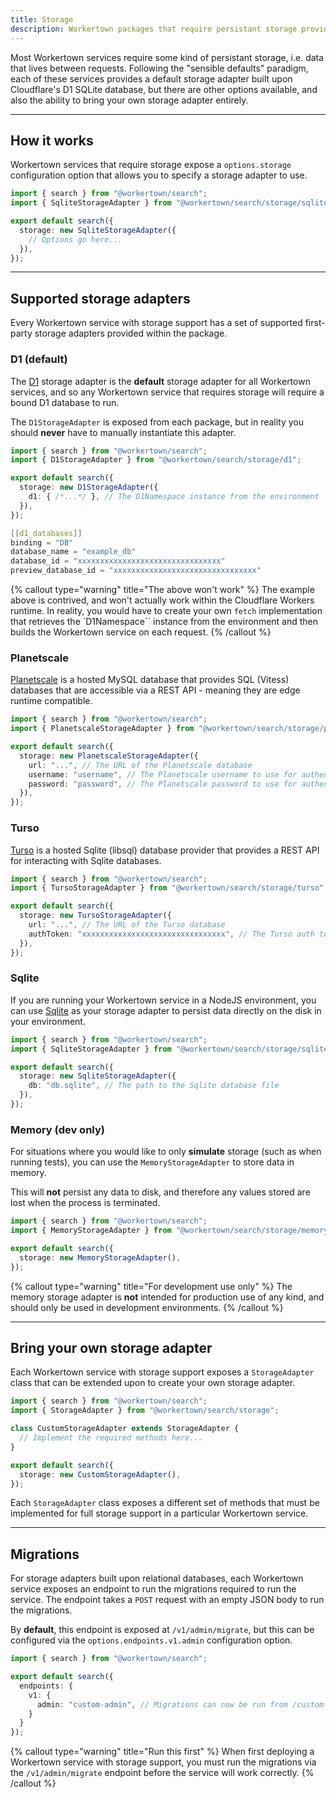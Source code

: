 ```yaml
---
title: Storage
description: Workertown packages that require persistant storage provide a simple way for you to provide your own storage implementations.
---
```


Most Workertown services require some kind of persistant storage, i.e. data that
lives between requests. Following the "sensible defaults" paradigm, each of
these services provides a default storage adapter built upon Cloudflare's D1
SQLite database, but there are other options available, and also the ability to
bring your own storage adapter entirely.

---

## How it works

Workertown services that require storage expose a `options.storage`
configuration option that allows you to specify a storage adapter to use.

```ts
import { search } from "@workertown/search";
import { SqliteStorageAdapter } from "@workertown/search/storage/sqlite";

export default search({
  storage: new SqliteStorageAdapter({
    // Options go here...
  }),
});
```

---

## Supported storage adapters

Every Workertown service with storage support has a set of supported first-party
storage adapters provided within the package.

### D1 (default)

The [D1](https://developers.cloudflare.com/d1/) storage adapter is the
**default** storage adapter for all Workertown services, and so any Workertown
service that requires storage will require a bound D1 database to run.

The `D1StorageAdapter` is exposed from each package, but in reality you should
**never** have to manually instantiate this adapter.

```ts
import { search } from "@workertown/search";
import { D1StorageAdapter } from "@workertown/search/storage/d1";

export default search({
  storage: new D1StorageAdapter({
    d1: { /*...*/ }, // The D1Namespace instance from the environment
  }),
});
```

```c
[[d1_databases]]
binding = "DB"
database_name = "example_db"
database_id = "xxxxxxxxxxxxxxxxxxxxxxxxxxxxxxxx"
preview_database_id = "xxxxxxxxxxxxxxxxxxxxxxxxxxxxxxxx"
```

{% callout type="warning" title="The above won't work" %}
The example above is contrived, and won't actually work within the Cloudflare
Workers runtime. In reality, you would have to create your own `fetch`
implementation that retrieves the `D1Namespace`` instance from the environment
and then builds the Workertown service on each request.
{% /callout %}

### Planetscale

[Planetscale](https://planetscale.com) is a hosted MySQL database that provides
SQL (Vitess) databases that are accessible via a REST API - meaning they are
edge runtime compatible.

```ts
import { search } from "@workertown/search";
import { PlanetscaleStorageAdapter } from "@workertown/search/storage/planetscale";

export default search({
  storage: new PlanetscaleStorageAdapter({
    url: "...", // The URL of the Planetscale database
    username: "username", // The Planetscale username to use for authentication
    password: "password", // The Planetscale password to use for authentication
  }),
});
```

### Turso

[Turso](https://turso.tech) is a hosted Sqlite (libsql) database provider that
provides a REST API for interacting with Sqlite databases.

```ts
import { search } from "@workertown/search";
import { TursoStorageAdapter } from "@workertown/search/storage/turso";

export default search({
  storage: new TursoStorageAdapter({
    url: "...", // The URL of the Turso database
    authToken: "xxxxxxxxxxxxxxxxxxxxxxxxxxxxxxxx", // The Turso auth token to use for authentication
  }),
});
```

### Sqlite

If you are running your Workertown service in a NodeJS environment, you can use
[Sqlite](https://www.sqlite.org/index.html) as your storage adapter to persist
data directly on the disk in your environment.

```ts
import { search } from "@workertown/search";
import { SqliteStorageAdapter } from "@workertown/search/storage/sqlite";

export default search({
  storage: new SqliteStorageAdapter({
    db: "db.sqlite", // The path to the Sqlite database file
  }),
});
```

### Memory (dev only)

For situations where you would like to only **simulate** storage (such as when
running tests), you can use the `MemoryStorageAdapter` to store data in memory.

This will **not** persist any data to disk, and therefore any values stored are
lost when the process is terminated.

```ts
import { search } from "@workertown/search";
import { MemoryStorageAdapter } from "@workertown/search/storage/memory";

export default search({
  storage: new MemoryStorageAdapter(),
});
```

{% callout type="warning" title="For development use only" %}
The memory storage adapter is **not** intended for production use of any kind,
and should only be used in development environments.
{% /callout %}

---

## Bring your own storage adapter

Each Workertown service with storage support exposes a `StorageAdapter` class
that can be extended upon to create your own storage adapter.

```ts
import { search } from "@workertown/search";
import { StorageAdapter } from "@workertown/search/storage";

class CustomStorageAdapter extends StorageAdapter {
  // Implement the required methods here...
}

export default search({
  storage: new CustomStorageAdapter(),
});
```

Each `StorageAdapter` class exposes a different set of methods that must be
implemented for full storage support in a particular Workertown service.

---

## Migrations

For storage adapters built upon relational databases, each Workertown service
exposes an endpoint to run the migrations required to run the service. The
endpoint takes a `POST` request with an empty JSON body to run the migrations.

By **default**, this endpoint is exposed at `/v1/admin/migrate`, but this can be
configured via the `options.endpoints.v1.admin` configuration option.

```ts
import { search } from "@workertown/search";

export default search({
  endpoints: {
    v1: {
      admin: "custom-admin", // Migrations can now be run from /custom-admin/migrate
    }
  }
});
```

{% callout type="warning" title="Run this first" %}
When first deploying a Workertown service with storage support, you must run the
migrations via the `/v1/admin/migrate` endpoint before the service will work
correctly.
{% /callout %}
